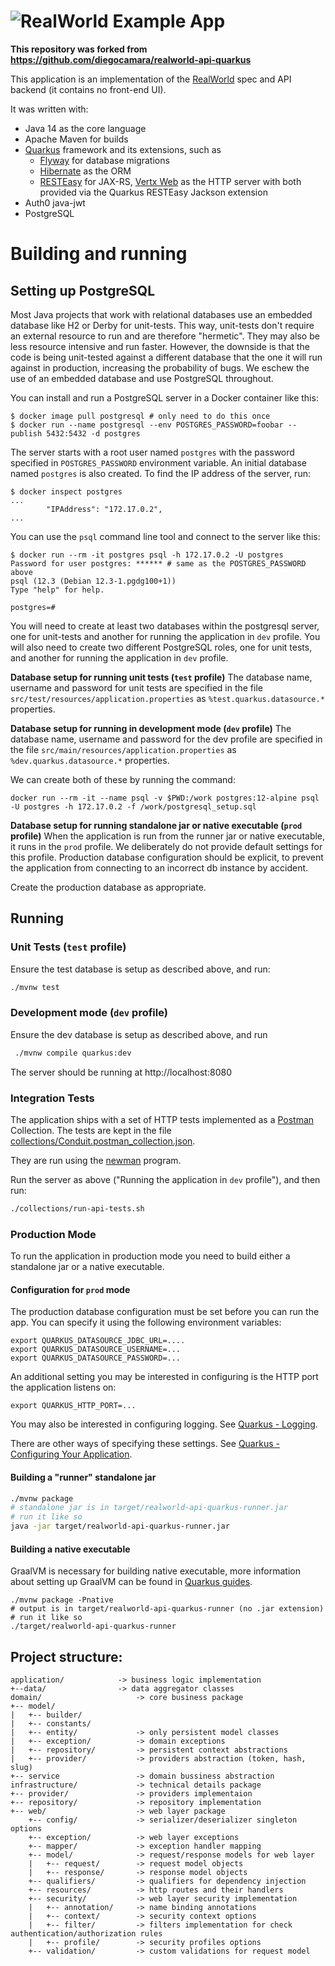 # ![RealWorld Example App](quarkus-logo.png)
**This repository was forked from https://github.com/diegocamara/realworld-api-quarkus**

This application is an implementation of the [RealWorld](https://github.com/gothinkster/realworld) spec and API backend (it contains no front-end UI).

It was written with:

* Java 14 as the core language
* Apache Maven for builds
* [Quarkus](https://quarkus.io/) framework and its extensions, such as
    * [Flyway](https://quarkus.io/guides/flyway) for database migrations
    * [Hibernate](https://quarkus.io/guides/hibernate-orm) as the ORM
    * [RESTEasy](https://resteasy.github.io/) for JAX-RS, [Vertx Web](https://vertx.io/docs/vertx-web/java/) as the HTTP server
      with both provided via the Quarkus RESTEasy Jackson extension
* Auth0 java-jwt
* PostgreSQL

# Building and running

## Setting up PostgreSQL

Most Java projects that work with relational databases use an embedded database like H2 or Derby for unit-tests.
This way, unit-tests don't require an external resource to
run and are therefore "hermetic". They may also be less resource intensive and run faster.
However, the downside is that the code is being unit-tested against a different database that the one
it will run against in production, increasing the probability of bugs.
We eschew the use of an embedded database and use PostgreSQL throughout.

You can install and run a PostgreSQL server in a Docker container like this:

```
$ docker image pull postgresql # only need to do this once
$ docker run --name postgresql --env POSTGRES_PASSWORD=foobar --publish 5432:5432 -d postgres
```

The server starts with a root user named `postgres` with the password specified in `POSTGRES_PASSWORD`
environment variable. An initial database named `postgres` is also created. To find the IP address of
the server, run:

```
$ docker inspect postgres
...
        "IPAddress": "172.17.0.2",
...
```

You can use the `psql` command line tool and connect to the server like this:

```
$ docker run --rm -it postgres psql -h 172.17.0.2 -U postgres
Password for user postgres: ****** # same as the POSTGRES_PASSWORD above
psql (12.3 (Debian 12.3-1.pgdg100+1))
Type "help" for help.

postgres=# 
```

You will need to create at least two databases within the postgresql server, one for unit-tests
and another for running the application in `dev` profile. You will also need to create two different
PostgreSQL roles, one for unit tests, and another for running the application in `dev` profile.

**Database setup for running unit tests (`test` profile)** The database name,
username and password for unit tests are specified in the file
`src/test/resources/application.properties` as `%test.quarkus.datasource.*`
properties.

**Database setup for running in development mode (`dev` profile)** The database
name, username and password for the dev profile are specified in the file
`src/main/resources/application.properties` as `%dev.quarkus.datasource.*`
properties.

We can create both of these by running the command:

```
docker run --rm -it --name psql -v $PWD:/work postgres:12-alpine psql -U postgres -h 172.17.0.2 -f /work/postgresql_setup.sql
```

**Database setup for running standalone jar or native executable (`prod`
profile)** When the application is run from the runner jar or native
executable, it runs in the `prod` profile.  We deliberately do not provide
default settings for this profile. Production database configuration should be
explicit, to prevent the application from connecting to an incorrect db
instance by accident.

Create the production database as appropriate.

## Running

### Unit Tests (`test` profile)

Ensure the test database is setup as described above, and run:

```bash
./mvnw test
```

### Development mode (`dev` profile)

Ensure the dev database is setup as described above, and run


```bash
 ./mvnw compile quarkus:dev
 ```

The server should be running at http://localhost:8080

### Integration Tests

The application ships with a set of HTTP tests implemented as a [Postman](https://www.postman.com/) Collection.
The tests are kept in the file
[collections/Conduit.postman_collection.json](collections/Conduit.postman_collection.json).

They are run using
the [newman](https://learning.postman.com/docs/running-collections/using-newman-cli/command-line-integration-with-newman/)
program.

Run the server as above ("Running the application in `dev` profile"), and then run:

```bash
./collections/run-api-tests.sh
```

### Production Mode

To run the application in production mode you need to build either a standalone jar or a native executable.

#### Configuration for `prod` mode

The production database configuration must be set before you can run the app. You can specify it
using the following environment variables:

```
export QUARKUS_DATASOURCE_JDBC_URL=....
export QUARKUS_DATASOURCE_USERNAME=...
export QUARKUS_DATASOURCE_PASSWORD=...
``` 

An additional setting you may be interested in configuring is the HTTP port the application listens on:

```
export QUARKUS_HTTP_PORT=...
```

You may also be interested in configuring logging.
See [Quarkus - Logging](https://quarkus.io/guides/logging).

There are other ways of specifying these settings.
See [Quarkus - Configuring Your Application](https://quarkus.io/guides/config).


#### Building a "runner" standalone jar

```bash
./mvnw package
# standalone jar is in target/realworld-api-quarkus-runner.jar
# run it like so
java -jar target/realworld-api-quarkus-runner.jar
```

#### Building a native executable

GraalVM is necessary for building native executable, more information about
setting up GraalVM can be found in [Quarkus guides](https://quarkus.io/guides/).

```
./mvnw package -Pnative
# output is in target/realworld-api-quarkus-runner (no .jar extension)
# run it like so
./target/realworld-api-quarkus-runner
```


## Project structure:
```
application/            -> business logic implementation
+--data/                -> data aggregator classes
domain/                     -> core business package
+-- model/
|   +-- builder/
|   +-- constants/
|   +-- entity/             -> only persistent model classes
|   +-- exception/          -> domain exceptions
|   +-- repository/         -> persistent context abstractions
|   +-- provider/           -> providers abstraction (token, hash, slug)
+-- service                 -> domain bussiness abstraction
infrastructure/             -> technical details package
+-- provider/               -> providers implementaion
+-- repository/             -> repository implementation
+-- web/                    -> web layer package
    +-- config/             -> serializer/deserializer singleton options
    +-- exception/          -> web layer exceptions
    +-- mapper/             -> exception handler mapping
    +-- model/              -> request/response models for web layer
    |   +-- request/        -> request model objects
    |   +-- response/       -> response model objects
    +-- qualifiers/         -> qualifiers for dependency injection 
    +-- resources/          -> http routes and their handlers
    +-- security/           -> web layer security implementation
    |   +-- annotation/     -> name binding annotations
    |   +-- context/        -> security context options
    |   +-- filter/         -> filters implementation for check authentication/authorization rules
    |   +-- profile/        -> security profiles options
    +-- validation/         -> custom validations for request model
```
